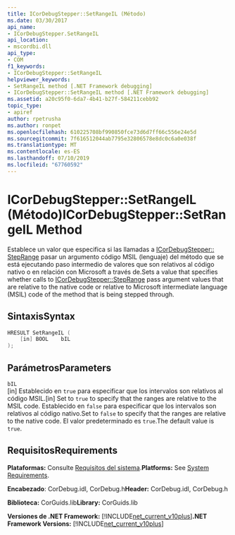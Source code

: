 ```yaml
---
title: ICorDebugStepper::SetRangeIL (Método)
ms.date: 03/30/2017
api_name:
- ICorDebugStepper.SetRangeIL
api_location:
- mscordbi.dll
api_type:
- COM
f1_keywords:
- ICorDebugStepper::SetRangeIL
helpviewer_keywords:
- SetRangeIL method [.NET Framework debugging]
- ICorDebugStepper::SetRangeIL method [.NET Framework debugging]
ms.assetid: a20c95f0-6da7-4b41-b27f-584211cebb92
topic_type:
- apiref
author: rpetrusha
ms.author: ronpet
ms.openlocfilehash: 610225708bf990850fce73d6d7ff66c556e24e5d
ms.sourcegitcommit: 7f616512044ab7795e32806578e8dc0c6a0e038f
ms.translationtype: MT
ms.contentlocale: es-ES
ms.lasthandoff: 07/10/2019
ms.locfileid: "67760592"
---
```

# <a name="icordebugsteppersetrangeil-method"></a><span data-ttu-id="59561-102">ICorDebugStepper::SetRangeIL (Método)</span><span class="sxs-lookup"><span data-stu-id="59561-102">ICorDebugStepper::SetRangeIL Method</span></span>
<span data-ttu-id="59561-103">Establece un valor que especifica si las llamadas a [ICorDebugStepper:: StepRange](../../../../docs/framework/unmanaged-api/debugging/icordebugstepper-steprange-method.md) pasar un argumento código MSIL (lenguaje) del método que se está ejecutando paso intermedio de valores que son relativos al código nativo o en relación con Microsoft a través de.</span><span class="sxs-lookup"><span data-stu-id="59561-103">Sets a value that specifies whether calls to [ICorDebugStepper::StepRange](../../../../docs/framework/unmanaged-api/debugging/icordebugstepper-steprange-method.md) pass argument values that are relative to the native code or relative to Microsoft intermediate language (MSIL) code of the method that is being stepped through.</span></span>  
  
## <a name="syntax"></a><span data-ttu-id="59561-104">Sintaxis</span><span class="sxs-lookup"><span data-stu-id="59561-104">Syntax</span></span>  
  
```cpp  
HRESULT SetRangeIL (  
    [in] BOOL    bIL  
);  
```  
  
## <a name="parameters"></a><span data-ttu-id="59561-105">Parámetros</span><span class="sxs-lookup"><span data-stu-id="59561-105">Parameters</span></span>  
 `bIL`  
 <span data-ttu-id="59561-106">[in] Establecido en `true` para especificar que los intervalos son relativos al código MSIL.</span><span class="sxs-lookup"><span data-stu-id="59561-106">[in] Set to `true` to specify that the ranges are relative to the MSIL code.</span></span> <span data-ttu-id="59561-107">Establecido en `false` para especificar que los intervalos son relativos al código nativo.</span><span class="sxs-lookup"><span data-stu-id="59561-107">Set to `false` to specify that the ranges are relative to the native code.</span></span> <span data-ttu-id="59561-108">El valor predeterminado es `true`.</span><span class="sxs-lookup"><span data-stu-id="59561-108">The default value is `true`.</span></span>  
  
## <a name="requirements"></a><span data-ttu-id="59561-109">Requisitos</span><span class="sxs-lookup"><span data-stu-id="59561-109">Requirements</span></span>  
 <span data-ttu-id="59561-110">**Plataformas:** Consulte [Requisitos del sistema](../../../../docs/framework/get-started/system-requirements.md).</span><span class="sxs-lookup"><span data-stu-id="59561-110">**Platforms:** See [System Requirements](../../../../docs/framework/get-started/system-requirements.md).</span></span>  
  
 <span data-ttu-id="59561-111">**Encabezado**: CorDebug.idl, CorDebug.h</span><span class="sxs-lookup"><span data-stu-id="59561-111">**Header:** CorDebug.idl, CorDebug.h</span></span>  
  
 <span data-ttu-id="59561-112">**Biblioteca:** CorGuids.lib</span><span class="sxs-lookup"><span data-stu-id="59561-112">**Library:** CorGuids.lib</span></span>  
  
 <span data-ttu-id="59561-113">**Versiones de .NET Framework:** [!INCLUDE[net_current_v10plus](../../../../includes/net-current-v10plus-md.md)]</span><span class="sxs-lookup"><span data-stu-id="59561-113">**.NET Framework Versions:** [!INCLUDE[net_current_v10plus](../../../../includes/net-current-v10plus-md.md)]</span></span>
